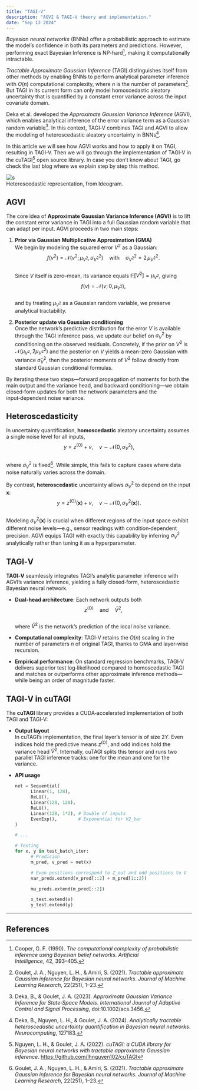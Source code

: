 ```yaml
---
title: "TAGI-V"
description: "AGVI & TAGI-V theory and implementation."
date: "Sep 13 2024"
---
```


*Bayesian neural networks* (BNNs) offer a probabilistic approach to estimate the model’s confidence in both its parameters and predictions. However, performing exact Bayesian Inference is NP-hard[^1], making it computationally intractable.

*Tractable Approximate Gaussian Inference* (TAGI) distinguishes itself from other methods by enabling BNNs to perform analytical parameter inference with $O(n)$ computational complexity, where $n$ is the number of parameters[^2]. But TAGI in its current form can only model homoscedastic aleatory uncertainty that is quantified by a constant error variance across the input covariate domain.

Deka et al. developed the *Approximate Gaussian Variance Inference* (AGVI), which enables analytical inference of the error variance term as a Gaussian random variable[^3]. In this context, TAGI‑V combines TAGI and AGVI to allow the modeling of heteroscedastic aleatory uncertainty in BNNs[^4].

In this article we will see how AGVI works and how to apply it on TAGI, resulting in TAGI‑V. Then we will go through the implementation of TAGI‑V in the cuTAGI[^5] open source library. In case you don’t know about TAGI, go check the last blog where we explain step by step this method.

<img src="/images/heteros.jpg" alt="s" />
<figcaption class="text-center">Heteroscedastic representation, from Ideogram.</figcaption>

## AGVI

The core idea of **Approximate Gaussian Variance Inference (AGVI)** is to lift the constant error variance in TAGI into a full Gaussian random variable that can adapt per input. AGVI proceeds in two main steps:

1. **Prior via Gaussian Multiplicative Approximation (GMA)**  
   We begin by modeling the squared error $V^2$ as a Gaussian:  
   $$
   f(v^2) = \mathcal{N}\bigl(v^2;\,\mu_{V^2},\,\sigma^2_{V^2}\bigr)
   \quad\text{with}\quad \sigma^2_{V^2} = 2\,\mu_{V^2}^2.
   $$  
   Since $V$ itself is zero–mean, its variance equals $\mathbb{E}[V^2] = \mu_{V^2}$, giving  
   $$
   f(v)=\mathcal{N}(v;0,\mu_{V^2}),
   $$  
   and by treating $\mu_{V^2}$ as a Gaussian random variable, we preserve analytical tractability.

2. **Posterior update via Gaussian conditioning**  
   Once the network’s predictive distribution for the error $V$ is available through the TAGI inference pass, we update our belief on $\sigma^2_V$ by conditioning on the observed residuals.  Concretely, if the prior on $V^2$ is $\mathcal{N}(\mu_{V^2},\,2\mu_{V^2}^2)$ and the posterior on $V$ yields a mean-zero Gaussian with variance $\hat\sigma_V^2$, then the posterior moments of $V^2$ follow directly from standard Gaussian conditional formulas.

By iterating these two steps—forward propagation of moments for both the main output and the variance head, and backward conditioning—we obtain closed‑form updates for both the network parameters and the input‑dependent noise variance.

## Heteroscedasticity

In uncertainty quantification, **homoscedastic** aleatory uncertainty assumes a single noise level for all inputs,  
$$
y = z^{(\mathrm{O})} + v,\quad v\sim\mathcal{N}(0,\sigma_V^2),
$$  
where $\sigma_V^2$ is fixed[^2]. While simple, this fails to capture cases where data noise naturally varies across the domain.

By contrast, **heteroscedastic** uncertainty allows $\sigma_V^2$ to depend on the input $\mathbf{x}$:  
$$
y = z^{(\mathrm{O})}(\mathbf{x}) + v,\quad v\sim\mathcal{N}(0,\sigma_V^2(\mathbf{x})).
$$  
Modeling $\sigma_V^2(\mathbf{x})$ is crucial when different regions of the input space exhibit different noise levels—e.g., sensor readings with condition‑dependent precision. AGVI equips TAGI with exactly this capability by inferring $\sigma_V^2$ analytically rather than tuning it as a hyperparameter.

## TAGI‑V

**TAGI‑V** seamlessly integrates TAGI’s analytic parameter inference with AGVI’s variance inference, yielding a fully closed‑form, heteroscedastic Bayesian neural network.

- **Dual‑head architecture**: Each network outputs both  
  $$
  z^{(\mathrm{O})}\quad\text{and}\quad \bar V^2,
  $$  
  where $\bar V^2$ is the network’s prediction of the local noise variance.

- **Computational complexity**: TAGI‑V retains the $O(n)$ scaling in the number of parameters $n$ of original TAGI, thanks to GMA and layer‑wise recursion.

- **Empirical performance**: On standard regression benchmarks, TAGI‑V delivers superior test log‑likelihood compared to homoscedastic TAGI and matches or outperforms other approximate inference methods—while being an order of magnitude faster.

## TAGI‑V in cuTAGI

The **cuTAGI** library provides a CUDA‑accelerated implementation of both TAGI and TAGI‑V:

- **Output layout**  
  In cuTAGI’s implementation, the final layer’s tensor is of size $2Y$. Even indices hold the predictive means $z^{(\mathrm{O})}$, and odd indices hold the variance head $\bar V^2$. Internally, cuTAGI splits this tensor and runs two parallel TAGI inference tracks: one for the mean and one for the variance.

- **API usage**  
  ```python
  net = Sequential(
        Linear(1, 128),
        ReLU(),
        Linear(128, 128),
        ReLU(),
        Linear(128, 1*2), # Double of inputs
        EvenExp(),        # Exponential for V2_bar
  )

  # ...

  # Testing
  for x, y in test_batch_iter:
        # Predicion
        m_pred, v_pred = net(x)

        # Even positions correspond to Z_out and odd positions to V
        var_preds.extend(v_pred[::2] + m_pred[1::2])

        mu_preds.extend(m_pred[::2])

        x_test.extend(x)
        y_test.extend(y)
  ```


---

## References

[^1]: Cooper, G. F. (1990). *The computational complexity of probabilistic inference using Bayesian belief networks*. _Artificial Intelligence_, 42, 393–405.  
[^2]: Goulet, J. A., Nguyen, L. H., & Amiri, S. (2021). *Tractable approximate Gaussian inference for Bayesian neural networks*. _Journal of Machine Learning Research_, 22(251), 1–23.  
[^3]: Deka, B., & Goulet, J. A. (2023). *Approximate Gaussian Variance Inference for State‑Space Models*. _International Journal of Adaptive Control and Signal Processing_, doi:10.1002/acs.3456.  
[^4]: Deka, B., Nguyen, L. H., & Goulet, J. A. (2024). *Analytically tractable heteroscedastic uncertainty quantification in Bayesian neural networks*. _Neurocomputing_, 127183.  
[^5]: Nguyen, L. H., & Goulet, J. A. (2022). *cuTAGI: a CUDA library for Bayesian neural networks with tractable approximate Gaussian inference*. https://github.com/lhnguyen102/cuTAGI  
